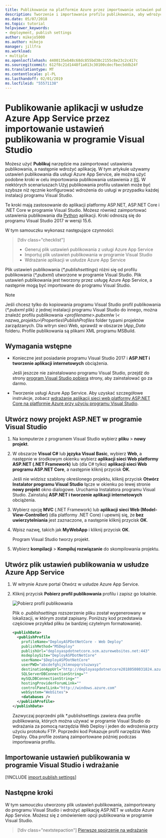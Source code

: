 ```yaml
---
title: Publikowanie na platformie Azure przez importowanie ustawień publikowania
description: Tworzenie i importowanie profilu publikowania, aby wdrożyć aplikację z programu Visual Studio w usłudze Azure App Service
ms.date: 05/07/2018
ms.topic: tutorial
helpviewer_keywords:
- deployment, publish settings
author: mikejo5000
ms.author: mikejo
manager: jillfra
ms.workload:
- multiple
ms.openlocfilehash: 4400135eb48c68dc855bd38c2155c8e23c2c417c
ms.sourcegitcommit: 612f8c21d1448f1a013c30100cdecfbec5ddb24f
ms.translationtype: MT
ms.contentlocale: pl-PL
ms.lasthandoff: 02/01/2019
ms.locfileid: "55571138"
---
```

# <a name="publish-an-application-to-azure-app-service-by-importing-publish-settings-in-visual-studio"></a>Publikowanie aplikacji w usłudze Azure App Service przez importowanie ustawień publikowania w programie Visual Studio

Możesz użyć **Publikuj** narzędzie ma zaimportować ustawienia publikowania, a następnie wdrożyć aplikację. W tym artykule używamy ustawień publikowania dla usługi Azure App Service, ale można użyć podobne kroki w celu importowania publikowania ustawienia z [IIS](../deployment/tutorial-import-publish-settings-iis.md). W niektórych scenariuszach Użyj publikowania profilu ustawień może być szybsze niż ręcznie konfigurować wdrożenia do usługi w przypadku każdej instalacji programu Visual Studio.

Te kroki mają zastosowanie do aplikacji platformy ASP.NET, ASP.NET Core i .NET Core w programie Visual Studio. Możesz również zaimportować ustawienia publikowania dla [Python](../python/publishing-python-web-applications-to-azure-from-visual-studio.md) aplikacji. Kroki odnoszą się do programu Visual Studio 2017 w wersji 15.6.

W tym samouczku wykonasz następujące czynności:

> [!div class="checklist"]
> * Generuj plik ustawień publikowania z usługi Azure App Service
> * Importuj plik ustawień publikowania w programie Visual Studio
> * Wdrażanie aplikacji w usłudze Azure App Service

Plik ustawień publikowania (*\*.publishsettings*) różni się od profilu publikowania (*\*.pubxml*) utworzone w programie Visual Studio. Plik ustawień publikowania jest tworzony przez usługę Azure App Service, a następnie mogą być importowane do programu Visual Studio.

> [!NOTE]
> Jeśli chcesz tylko do kopiowania programu Visual Studio profil publikowania (*\*.pubxml* plik) z jednej instalacji programu Visual Studio do innego, można znaleźć profilu publikowania  *\<profilename\>.pubxml*w  *\\< nazwa_projektu\>\Properties\PublishProfiles* folder typami projektów zarządzanych. Dla witryn sieci Web, sprawdź w obszarze *\App_Data* folderu. Profile publikowania są plikami XML programu MSBuild.

## <a name="prerequisites"></a>Wymagania wstępne

* Konieczne jest posiadanie programu Visual Studio 2017 i **ASP.NET i tworzenie aplikacji internetowych** obciążenia.

    Jeśli jeszcze nie zainstalowano programu Visual Studio, przejdź do strony [program Visual Studio pobiera](https://visualstudio.microsoft.com/downloads/?utm_medium=microsoft&utm_source=docs.microsoft.com&utm_campaign=button+cta&utm_content=download+vs2017) strony, aby zainstalować go za darmo.

* Tworzenie usługi Azure App Service. Aby uzyskać szczegółowe instrukcje, zobacz [wdrażanie aplikacji sieci web platformy ASP.NET Core na platformie Azure przy użyciu programu Visual Studio](/aspnet/core/tutorials/publish-to-azure-webapp-using-vs).

## <a name="create-a-new-aspnet-project-in-visual-studio"></a>Utwórz nowy projekt ASP.NET w programie Visual Studio

1. Na komputerze z programem Visual Studio wybierz **pliku** > **nowy projekt**.

1. W obszarze **Visual C#**  lub **języka Visual Basic**, wybierz **Web**, a następnie w środkowym okienku wybierz **aplikacji sieci Web platformy ASP.NET (.NET Framework)** lub (dla C# tylko) **aplikacji sieci Web programu ASP.NET Core**, a następnie kliknij przycisk **OK**.

    Jeśli nie widzisz szablony określonego projektu, kliknij przycisk **Otwórz Instalator programu Visual Studio** łącze w okienku po lewej stronie **nowy projekt** okno dialogowe. Uruchamia Instalatora programu Visual Studio. Zainstaluj **ASP.NET i tworzenie aplikacji internetowych** obciążenia.

1. Wybierz opcję **MVC** (.NET Framework) lub **aplikacji sieci Web (Model-View-Controller)** (dla platformy .NET Core) i upewnij się, że **bez uwierzytelniania** jest zaznaczone, a następnie kliknij przycisk **OK**.

1. Wpisz nazwę, takich jak **MyWebApp** i kliknij przycisk **OK**.

    Program Visual Studio tworzy projekt.

1. Wybierz **kompilacji** > **Kompiluj rozwiązanie** do skompilowania projektu.

## <a name="create-the-publish-settings-file-in-azure-app-service"></a>Utwórz plik ustawień publikowania w usłudze Azure App Service

1. W witrynie Azure portal Otwórz w usłudze Azure App Service.

1. Kliknij przycisk **Pobierz profil publikowania** profilu i zapisz go lokalnie.

    ![Pobierz profil publikowania](../deployment/media/tutorial-azure-app-service-get-publish-profile.png)

    Plik o *.publishsettings* rozszerzenie pliku został wygenerowany w lokalizacji, w którym został zapisany. Poniższy kod przedstawia częściowe przykład pliku (w bardziej czytelnym formatowanie).

    ```xml
    <publishData>
      <publishProfile
        profileName="DeployASPDotNetCore - Web Deploy"
        publishMethod="MSDeploy"
        publishUrl="deployaspdotnetcore.scm.azurewebsites.net:443"
        msdeploySite="DeployASPDotNetCore"
        userName="$DeployASPDotNetCore"
        userPWD="abcdefghijklmnopqrstuzwxyz"
        destinationAppUrl="http://deployaspdotnetcore20180508031824.azurewebsites.net"
        SQLServerDBConnectionString=""
        mySQLDBConnectionString=""
        hostingProviderForumLink=""
        controlPanelLink="http://windows.azure.com"
        webSystem="WebSites">
        <databases />
      </publishProfile>
    </publishData>
    ```
    Zazwyczaj poprzedni plik *.publishsettings zawiera dwa profile publikowania, których można używać w programie Visual Studio do wdrażania za pomocą narzędzia Web Deploy i jeden do wdrożenia przy użyciu protokołu FTP. Poprzedni kod Pokazuje profil narzędzia Web Deploy. Oba profile zostaną zaimportowane później podczas importowania profilu.

## <a name="import-the-publish-settings-in-visual-studio-and-deploy"></a>Importowanie ustawień publikowania w programie Visual Studio i wdrażanie

[!INCLUDE [import publish settings](../deployment/includes/import-publish-settings-vs.md)]

## <a name="next-steps"></a>Następne kroki

W tym samouczku utworzony plik ustawień publikowania, zaimportowany do programu Visual Studio i wdrożyć aplikację ASP.NET w usłudze Azure App Service. Możesz się z omówieniem opcji publikowania w programie Visual Studio.

> [!div class="nextstepaction"]
> [Pierwsze spojrzenie na wdrażanie](../deployment/deploying-applications-services-and-components.md)
